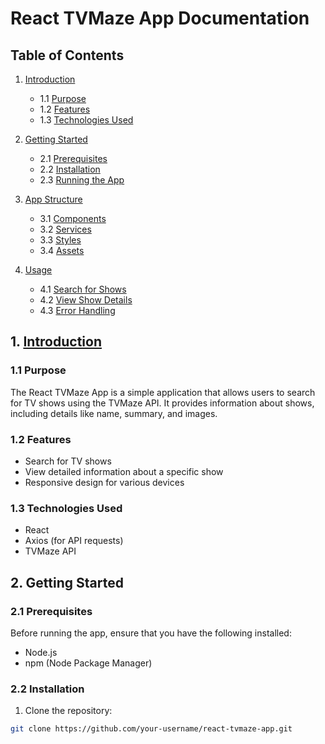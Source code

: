 # React TVMaze App Documentation

## Table of Contents

1. [Introduction](#introduction)
    - 1.1 [Purpose](#purpose)
    - 1.2 [Features](#features)
    - 1.3 [Technologies Used](#technologies-used)

2. [Getting Started](#getting-started)
    - 2.1 [Prerequisites](#prerequisites)
    - 2.2 [Installation](#installation)
    - 2.3 [Running the App](#running-the-app)

3. [App Structure](#app-structure)
    - 3.1 [Components](#components)
    - 3.2 [Services](#services)
    - 3.3 [Styles](#styles)
    - 3.4 [Assets](#assets)

4. [Usage](#usage)
    - 4.1 [Search for Shows](#search-for-shows)
    - 4.2 [View Show Details](#view-show-details)
    - 4.3 [Error Handling](#error-handling)


## 1. [Introduction](#introduction)

### 1.1 Purpose

The React TVMaze App is a simple application that allows users to search for TV shows using the TVMaze API. It provides information about shows, including details like name, summary, and images.

### 1.2 Features

- Search for TV shows
- View detailed information about a specific show
- Responsive design for various devices

### 1.3 Technologies Used

- React
- Axios (for API requests)
- TVMaze API

## 2. Getting Started

### 2.1 Prerequisites

Before running the app, ensure that you have the following installed:

- Node.js
- npm (Node Package Manager)

### 2.2 Installation

1. Clone the repository:

```bash
git clone https://github.com/your-username/react-tvmaze-app.git
